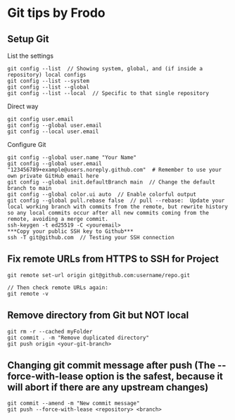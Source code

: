 # Git tips by Frodo<br>
## Setup Git
List the settings
````
git config --list  // Showing system, global, and (if inside a repository) local configs
git config --list --system
git config --list --global
git config --list --local  // Specific to that single repository
````
Direct way
````
git config user.email
git config --global user.email
git config --local user.email
````
Configure Git
````
git config --global user.name "Your Name"
git config --global user.email "123456789+example@users.noreply.github.com"  # Remember to use your own private GitHub email here
git config --global init.defaultBranch main  // Change the default branch to main
git config --global color.ui auto  // Enable colorful output
git config --global pull.rebase false  // pull --rebase:  Update your local working branch with commits from the remote, but rewrite history so any local commits occur after all new commits coming from the remote, avoiding a merge commit.
ssh-keygen -t ed25519 -C <youremail>
***Copy your public SSH key to Github***
ssh -T git@github.com  // Testing your SSH connection
````
## Fix remote URLs from HTTPS to SSH for Project
````
git remote set-url origin git@github.com:username/repo.git

// Then check remote URLs again:
git remote -v
````
## Remove directory from Git but NOT local
````
git rm -r --cached myFolder
git commit . -m "Remove duplicated directory"
git push origin <your-git-branch>
````
## Changing git commit message after push (The --force-with-lease option is the safest, because it will abort if there are any upstream changes)
````
git commit --amend -m "New commit message"
git push --force-with-lease <repository> <branch> 
````

